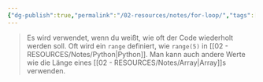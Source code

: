 ```yaml
---
{"dg-publish":true,"permalink":"/02-resources/notes/for-loop/","tags":["code"],"updated":"2024-09-23T12:56:31.160+02:00"}
---
```


> Es wird verwendet, wenn du weißt, wie oft der Code wiederholt werden soll. 
> Oft wird ein `range` definiert, wie `range(5)` in [[02 - RESOURCES/Notes/Python\|Python]]. 
> Man kann auch andere Werte wie die Länge eines [[02 - RESOURCES/Notes/Array\|Array]]s verwenden.